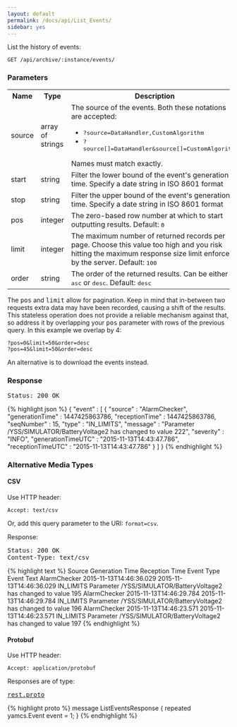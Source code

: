 ```yaml
---
layout: default
permalink: /docs/api/List_Events/
sidebar: yes
---
```


List the history of events:

    GET /api/archive/:instance/events/

### Parameters

<table class="inline">
    <tr>
        <th>Name</th>
        <th>Type</th>
        <th>Description</th>
    </tr>
    <tr>
        <td class="code">source</td>
        <td class="code">array of strings</td>
        <td>
            The source of the events. Both these notations are accepted:
            <ul>
                <li><tt>?source=DataHandler,CustomAlgorithm</tt></li>
                <li><tt>?source[]=DataHandler&source[]=CustomAlgorithm</tt></li>
            </ul>
            Names must match exactly.
        </td>
    </tr>
    <!--tr>
        <td class="code">type</td>
        <td class="code">array of strings</td>
        <td>
            The type of the events. Both these notations are accepted:
            <ul>
                <li><tt>?type=HK,Power</tt></li>
                <li><tt>?type[]=HK&type[]=Power</tt></li>
            </ul>
            Names must match exactly.
        </td>
    </tr-->
    <tr>
        <td class="code">start</td>
        <td class="code">string</td>
        <td>Filter the lower bound of the event's generation time. Specify a date string in ISO 8601 format</td>
    </tr>
    <tr>
        <td class="code">stop</td>
        <td class="code">string</td>
        <td>Filter the upper bound of the event's generation time. Specify a date string in ISO 8601 format</td>
    </tr>
    <tr>
        <td class="code">pos</td>
        <td class="code">integer</td>
        <td>The zero-based row number at which to start outputting results. Default: <tt>0</tt></td>
    </tr>
    <tr>
        <td class="code">limit</td>
        <td class="code">integer</td>
        <td>The maximum number of returned records per page. Choose this value too high and you risk hitting the maximum response size limit enforced by the server. Default: <tt>100</tt></td>
    </tr>
    <!--tr>
        <td class="code">q</td>
        <td class="code">string</td>
        <td>The search keywords.</td>
    </tr-->
    <tr>
        <td class="code">order</td>
        <td class="code">string</td>
        <td>The order of the returned results. Can be either <tt>asc</tt> or <tt>desc</tt>. Default: <tt>desc</tt></td>
    </tr>
</table>

The <tt>pos</tt> and <tt>limit</tt> allow for pagination. Keep in mind that in-between two requests extra data may have been recorded, causing a shift of the results. This stateless operation does not provide a reliable mechanism against that, so address it by overlapping your <tt>pos</tt> parameter with rows of the previous query. In this example we overlap by 4:

    ?pos=0&limit=50&order=desc
    ?pos=45&limit=50&order=desc
    
An alternative is to download the events instead.

### Response

<pre class="header">
Status: 200 OK
</pre>

{% highlight json %}
{
  "event" : [ {
    "source" : "AlarmChecker",
    "generationTime" : 1447425863786,
    "receptionTime" : 1447425863786,
    "seqNumber" : 15,
    "type" : "IN_LIMITS",
    "message" : "Parameter /YSS/SIMULATOR/BatteryVoltage2 has changed to value 222",
    "severity" : "INFO",
    "generationTimeUTC" : "2015-11-13T14:43:47.786",
    "receptionTimeUTC" : "2015-11-13T14:43:47.786"
  } ]
}
{% endhighlight %}

### Alternative Media Types

#### CSV

Use HTTP header:

    Accept: text/csv
    
Or, add this query parameter to the URI: `format=csv`.
    
Response:

<pre class="header">
Status: 200 OK
Content-Type: text/csv
</pre>

{% highlight text %}
Source  Generation Time Reception Time  Event Type      Event Text
AlarmChecker    2015-11-13T14:46:36.029 2015-11-13T14:46:36.029 IN_LIMITS       Parameter /YSS/SIMULATOR/BatteryVoltage2 has changed to value 195
AlarmChecker    2015-11-13T14:46:29.784 2015-11-13T14:46:29.784 IN_LIMITS       Parameter /YSS/SIMULATOR/BatteryVoltage2 has changed to value 196
AlarmChecker    2015-11-13T14:46:23.571 2015-11-13T14:46:23.571 IN_LIMITS       Parameter /YSS/SIMULATOR/BatteryVoltage2 has changed to value 197
{% endhighlight %}

#### Protobuf

Use HTTP header:

    Accept: application/protobuf

Responses are of type:

<pre class="r header"><a href="/docs/api/rest.proto/">rest.proto</a></pre>
{% highlight proto %}
message ListEventsResponse {
  repeated yamcs.Event event = 1;
}
{% endhighlight %}
